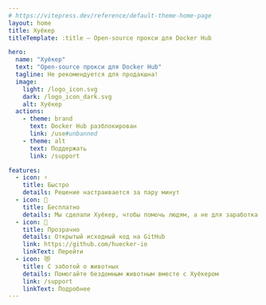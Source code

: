 ```yaml
---
# https://vitepress.dev/reference/default-theme-home-page
layout: home
title: Хуёкер
titleTemplate: :title – Open-source прокси для Docker Hub

hero:
  name: "Хуёкер"
  text: "Open-source прокси для Docker Hub"
  tagline: Не рекомендуется для продакшна!
  image:
    light: /logo_icon.svg
    dark: /logo_icon_dark.svg
    alt: Хуёкер
  actions:
    - theme: brand
      text: Docker Hub разблокирован
      link: /use#unbanned
    - theme: alt
      text: Поддержать
      link: /support

features:
  - icon: ⚡
    title: Быстро
    details: Решение настраивается за пару минут
  - icon: 💸
    title: Бесплатно
    details: Мы сделали Хуёкер, чтобы помочь людям, а не для заработка
  - icon: 🤝
    title: Прозрачно
    details: Открытый исходный код на GitHub
    link: https://github.com/huecker-io
    linkText: Перейти
  - icon: 😻
    title: С заботой о животных
    details: Помогайте бездомным животным вместе с Хуёкером
    link: /support
    linkText: Подробнее
---
```

